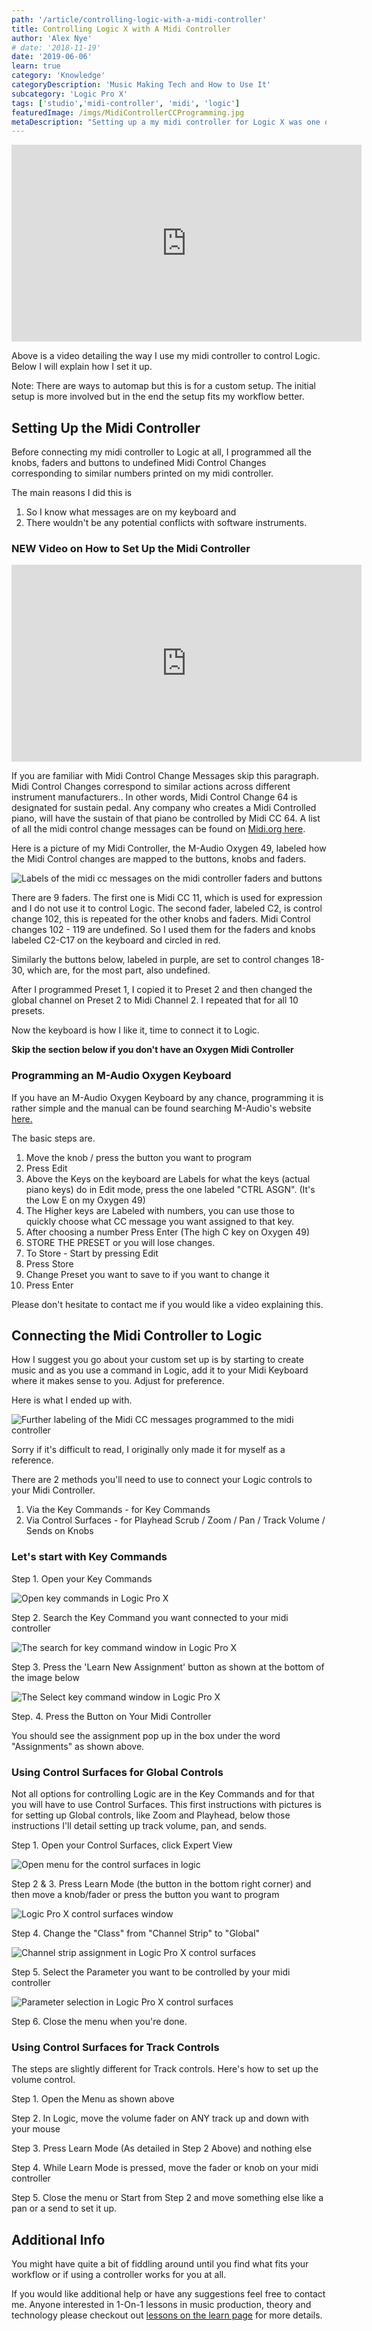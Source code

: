 ```yaml
---
path: '/article/controlling-logic-with-a-midi-controller'
title: Controlling Logic X with A Midi Controller
author: 'Alex Nye'
# date: '2018-11-19'
date: '2019-06-06'
learn: true
category: 'Knowledge'
categoryDescription: 'Music Making Tech and How to Use It'
subcategory: 'Logic Pro X'
tags: ['studio','midi-controller', 'midi', 'logic']
featuredImage: /imgs/MidiControllerCCProgramming.jpg
metaDescription: "Setting up a my midi controller for Logic X was one of the best things I've done to improve my workflow. This article show you to setup your own custom midi mappings for Logic."
---
```


<iframe width="560" height="315" src="https://www.youtube-nocookie.com/embed/LgTSsboXe1I" frameborder="0" allow="accelerometer; autoplay; encrypted-media; gyroscope; picture-in-picture" allowfullscreen></iframe>

Above is a video detailing the way I use my midi controller to control Logic. Below I will explain how I set it up.

Note: There are ways to automap but this is for a custom setup. The initial setup is more involved but in the end the setup fits my workflow better.

## Setting Up the Midi Controller

Before connecting my midi controller to Logic at all, I programmed all the knobs, faders and buttons to undefined Midi Control Changes corresponding to similar numbers printed on my midi controller.

The main reasons I did this is

1. So I know what messages are on my keyboard and
2. There wouldn't be any potential conflicts with software instruments.

### NEW Video on How to Set Up the Midi Controller

<iframe width="560" height="315" src="https://www.youtube-nocookie.com/embed/rGQlTuWzBVU" frameborder="0" allow="accelerometer; autoplay; encrypted-media; gyroscope; picture-in-picture" allowfullscreen></iframe>

If you are familiar with Midi Control Change Messages skip this paragraph. Midi Control Changes correspond to similar actions across different instrument manufacturers.. In other words, Midi Control Change 64 is designated for sustain pedal. Any company who creates a Midi Controlled piano, will have the sustain of that piano be controlled by Midi CC 64. A list of all the midi control change messages can be found on <a href="https://www.midi.org/specifications-old/item/table-3-control-change-messages-data-bytes-2" target="blank"> Midi.org here</a>.

Here is a picture of my Midi Controller, the M-Audio Oxygen 49, labeled how the Midi Control changes are mapped to the buttons, knobs and faders.

<img src="./MidiControllerCCProgramming.jpg" alt="Labels of the midi cc messages on the midi controller faders and buttons" />

There are 9 faders. The first one is Midi CC 11, which is used for expression and I do not use it to control Logic. The second fader, labeled C2, is control change 102, this is repeated for the other knobs and faders. Midi Control changes 102 - 119 are undefined. So I used them for the faders and knobs labeled C2-C17 on the keyboard and circled in red.

Similarly the buttons below, labeled in purple, are set to control changes 18-30, which are, for the most part, also undefined.

After I programmed Preset 1, I copied it to Preset 2 and then changed the global channel on Preset 2 to Midi Channel 2. I repeated that for all 10 presets.

Now the keyboard is how I like it, time to connect it to Logic.

**Skip the section below if you don't have an Oxygen Midi Controller**

### Programming an M-Audio Oxygen Keyboard

If you have an M-Audio Oxygen Keyboard by any chance, programming it is rather simple and the manual can be found searching M-Audio's website <a href="https://m-audio.com/support/documents-search" target="blank">here.</a>

The basic steps are.

1. Move the knob / press the button you want to program
2. Press Edit
3. Above the Keys on the keyboard are Labels for what the keys (actual piano keys) do in Edit mode, press the one labeled "CTRL ASGN". (It's the Low E on my Oxygen 49)
4. The Higher keys are Labeled with numbers, you can use those to quickly choose what CC message you want assigned to that key.
5. After choosing a number Press Enter (The high C key on Oxygen 49)
6. STORE THE PRESET or you will lose changes.
7. To Store - Start by pressing Edit
8. Press Store
9. Change Preset you want to save to if you want to change it
10. Press Enter

Please don't hesitate to contact me if you would like a video explaining this.

## Connecting the Midi Controller to Logic

How I suggest you go about your custom set up is by starting to create music and as you use a command in Logic, add it to your Midi Keyboard where it makes sense to you. Adjust for preference.

Here is what I ended up with.

<img src="./MidiKeyboardMaster1Oxygen8.jpg" alt="Further labeling of the Midi CC messages programmed to the midi controller" />

Sorry if it's difficult to read, I originally only made it for myself as a reference.

There are 2 methods you'll need to use to connect your Logic controls to your Midi Controller.

1. Via the Key Commands - for Key Commands
2. Via Control Surfaces - for Playhead Scrub / Zoom / Pan / Track Volume / Sends on Knobs

### Let's start with Key Commands

Step 1. Open your Key Commands

<img src="./KCCS/KeyCommand1.png" alt="Open key commands in Logic Pro X" />

Step 2. Search the Key Command you want connected to your midi controller

<img src="./KCCS/KeyCommand2.png" alt="The search for key command window in Logic Pro X" />

Step 3. Press the 'Learn New Assignment' button as shown at the bottom of the image below

<img src="./KCCS/KeyCommand3.png" alt="The Select key command window in Logic Pro X" />

Step. 4. Press the Button on Your Midi Controller

You should see the assignment pop up in the box under the word "Assignments" as shown above.

### Using Control Surfaces for Global Controls

Not all options for controlling Logic are in the Key Commands and for that you will have to use Control Surfaces. This first instructions with pictures is for setting up Global controls, like Zoom and Playhead, below those instructions I'll detail setting up track volume, pan, and sends.

Step 1. Open your Control Surfaces, click Expert View

<img src="./KCCS/ControlSurface1.png" alt="Open menu for the control surfaces in logic" />

Step 2 & 3. Press Learn Mode (the button in the bottom right corner) and then move a knob/fader or press the button you want to program

<img src="./KCCS/ControlSurface2.png" alt="Logic Pro X control surfaces window" />

Step 4. Change the "Class" from "Channel Strip" to "Global"

<img src="./KCCS/ControlSurface3.png" alt="Channel strip assignment in Logic Pro X control surfaces" />

Step 5. Select the Parameter you want to be controlled by your midi controller

<img src="./KCCS/ControlSurface4.png" alt="Parameter selection in Logic Pro X control surfaces" />

Step 6. Close the menu when you're done.

### Using Control Surfaces for Track Controls

The steps are slightly different for Track controls. Here's how to set up the volume control.

Step 1. Open the Menu as shown above

Step 2. In Logic, move the volume fader on ANY track up and down with your mouse

Step 3. Press Learn Mode (As detailed in Step 2 Above) and nothing else

Step 4. While Learn Mode is pressed, move the fader or knob on your midi controller

Step 5. Close the menu or Start from Step 2 and move something else like a pan or a send to set it up.

## Additional Info

You might have quite a bit of fiddling around until you find what fits your workflow or if using a controller works for you at all.

If you would like additional help or have any suggestions feel free to contact me. Anyone interested in 1-On-1 lessons in music production, theory and technology please checkout out <a href="/learn#lessons">lessons on the learn page</a> for more details.
